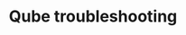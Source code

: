 ---
lang: en
layout: doc
permalink: /doc/vm-troubleshooting/
redirect_from:
- /doc/remove-vm-manually/
redirect_to: https://qubes-doc-rst.readthedocs.io/en/latest/user/troubleshooting/vm-troubleshooting.html
ref: 223
title: Qube troubleshooting
---